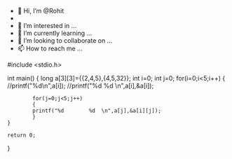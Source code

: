 - 👋 Hi, I’m @Rohit
- 
- 👀 I’m interested in ...
- 🌱 I’m currently learning ...
- 💞️ I’m looking to collaborate on ...
- 📫 How to reach me ...

<!---
Rohitanuj/Rohitanuj is a ✨ special ✨ repository because its `README.md` (this file) appears on your GitHub profile.
You can click the Preview link to take a look at your changes.
--->

#include <stdio.h>

int main()
{
    long a[3][3]={{2,4,5},{4,5,32}};
    int i=0;
    int j=0;
    for(i=0;i<5;i++)
    {
        //printf("%d\n",a[i]);
        //printf("%d        %d  \n",a[i],&a[i]);

            for(j=0;j<5;j++)
            {
            printf("%d        %d  \n",a[j],&a[i][j]); 
            }    
    }
 
    return 0;
}
